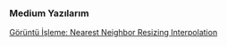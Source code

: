 ### Medium Yazılarım

[Görüntü İşleme: Nearest Neighbor Resizing Interpolation](https://github.com/soykan/medium-yazilarim/blob/main/G%C3%B6r%C3%BCnt%C3%BC%20%C4%B0%C5%9Fleme:%20Nearest%20Neighbor%20Resizing%20Interpolation.md)

